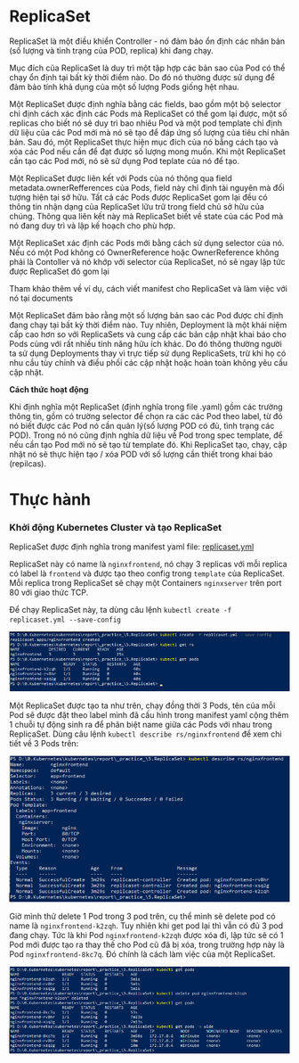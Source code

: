 # ReplicaSet

ReplicaSet là một điều khiển Controller - nó đảm bảo ổn định các nhân bản (số lượng và tình trạng của POD, replica) khi đang chạy.

Mục đích của ReplicaSet là duy trì một tập hợp các bản sao của Pod có thể chạy ổn định tại bất kỳ thời điểm nào. Do đó nó thường được sử dụng để đảm bảo tính khả dụng của một số lượng Pods giống hệt nhau.

Một ReplicaSet được định nghĩa bằng các fields, bao gồm một bộ selector chỉ định cách xác định các Pods mà ReplicaSet có thể gom lại được, một số replicas cho biết nó sẽ duy trì bao nhiêu Pod và một pod template chỉ định dữ liệu của các Pod mới mà nó sẽ tạo để đáp ứng số lượng của tiêu chí nhân bản. Sau đó, một ReplicaSet thực hiện mục đích của nó bằng cách tạo và xóa các Pod nếu cần để đạt được số lượng mong muốn. Khi một ReplicaSet cần tạo các Pod mới, nó sẽ sử dụng Pod teplate của nó để tạo.

Một ReplicaSet được liên kết với Pods của nó thông qua field metadata.ownerRefferences của Pods, field này chỉ định tài nguyên mà đối tượng hiện tại sở hữu. Tất cả các Pods được ReplicaSet gom lại đều có thông tin nhận dạng của ReplicaSet lữu trữ trong field chủ sở hữu của chúng. Thông qua liên kết này mà ReplicaSet biết về state của các Pod mà nó đang duy trì và lập kế hoạch cho phù hợp.

Một ReplicaSet xác định các Pods mới bằng cách sử dụng selector của nó. Nếu có một Pod không có OwnerReference hoặc OwnerReference không phải là Contoller và nó khớp với selector của ReplicaSet, nó sẽ ngay lập tức được ReplicaSet đó gom lại

Tham khảo thêm về ví dụ, cách viết manifest cho ReplicaSet và làm việc với nó tại documents

Một ReplicaSet đảm bảo rằng một số lượng bản sao các Pod được chỉ định đang chạy tại bất kỳ thời điểm nào. Tuy nhiên, Deployment là một khái niệm cấp cao hơn so với ReplicaSets và cung cấp các bản cập nhật khai báo cho Pods cùng với rất nhiều tính năng hữu ích khác. Do đó thông thường người ta sử dụng Deployments thay vì trực tiếp sử dụng ReplicaSets, trừ khi họ có nhu cầu tùy chỉnh và điều phối các cập nhật hoặc hoàn toàn không yêu cầu cập nhật.

**Cách thức hoạt động**

Khi định nghĩa một ReplicaSet (định nghĩa trong file .yaml) gồm các trường thông tin, gồm có trường selector để chọn ra các các Pod theo label, từ đó nó biết được các Pod nó cần quản lý(số lượng POD có đủ, tình trạng các POD). Trong nó nó cũng định nghĩa dữ liệu về Pod trong spec template, để nếu cần tạo Pod mới nó sẽ tạo từ template đó. Khi ReplicaSet tạo, chạy, cập nhật nó sẽ thực hiện tạo / xóa POD với số lượng cần thiết trong khai báo (repilcas).

# Thực hành

### Khởi động Kubernetes Cluster và tạo ReplicaSet
ReplicaSet được định nghĩa trong manifest yaml file: [replicaset.yml](replicaset.yml)

ReplicaSet này có name là `nginxfrontend`, nó chạy 3 replicas với mỗi replica có label là `frontend` và được tạo theo config trong `template` của ReplicaSet. Mỗi replica trong ReplicaSet sẽ chạy một Containers `nginxserver` trên port 80 với giao thức TCP.

Để chạy ReplicaSet này, ta dùng câu lệnh `kubectl create -f replicaset.yml --save-config`

![](images/1.png)

Một ReplicaSet được tạo ta như trên, chạy đồng thời 3 Pods, tên của mỗi Pod sẽ được đặt theo label mình đã cấu hình trong manifest yaml cộng thêm 1 chuỗi tự động sinh ra để phân biệt name giữa các Pods với nhau trong ReplicaSet.
Dùng câu lệnh `kubectl describe rs/nginxfrontend` để xem chi tiết về 3 Pods trên:

![](images/2.png)

Giờ mình thử delete 1 Pod trong 3 pod trên, cụ thể mình sẽ delete pod có name là `nginxfrontend-k2zqh`. Tuy nhiên khi get pod lại thì vẫn có đủ 3 pod đang chạy. 
Tức là khi Pod `nginxfrontend-k2zqh` được xóa đi, lập tức sẽ có 1 Pod mới được tạo ra thay thế cho Pod cũ đã bị xóa, trong trường hợp này là Pod `nginxfrontend-8kc7q`. Đó chính là cách làm việc của một ReplicaSet.

![](images/3.png)


